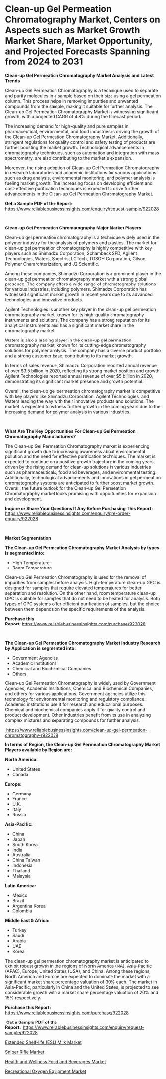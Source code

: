 <p><h1>Clean-up Gel Permeation Chromatography Market, Centers on Aspects such as Market Growth Market Share, Market Opportunity, and Projected Forecasts Spanning from 2024 to 2031</h1></p><p><strong>Clean-up Gel Permeation Chromatography Market Analysis and Latest Trends</strong></p>
<p><p>Clean-up Gel Permeation Chromatography is a technique used to separate and purify molecules in a sample based on their size using a gel permeation column. This process helps in removing impurities and unwanted compounds from the sample, making it suitable for further analysis. The Clean-up Gel Permeation Chromatography Market is witnessing significant growth, with a projected CAGR of 4.8% during the forecast period.</p><p>The increasing demand for high-quality and pure samples in pharmaceutical, environmental, and food industries is driving the growth of the Clean-up Gel Permeation Chromatography Market. Additionally, stringent regulations for quality control and safety testing of products are further boosting the market growth. Technological advancements in chromatography techniques, such as automation and integration with mass spectrometry, are also contributing to the market's expansion.</p><p>Moreover, the rising adoption of Clean-up Gel Permeation Chromatography in research laboratories and academic institutions for various applications such as drug analysis, environmental monitoring, and polymer analysis is fueling market growth. The increasing focus on developing efficient and cost-effective purification techniques is expected to drive further advancements in the Clean-up Gel Permeation Chromatography Market.</p></p>
<p><strong>Get a Sample PDF of the Report:&nbsp;</strong> <a href="https://www.reliablebusinessinsights.com/enquiry/request-sample/922028">https://www.reliablebusinessinsights.com/enquiry/request-sample/922028</a></p>
<p>&nbsp;</p>
<p><strong>Clean-up Gel Permeation Chromatography Major Market Players</strong></p>
<p><p>Clean-up gel permeation chromatography is a technique widely used in the polymer industry for the analysis of polymers and plastics. The market for clean-up gel permeation chromatography is highly competitive with key players such as Shimadzu Corporation, Schambeck SFD, Agilent Technologies, Waters, Spectris, LCTech, TOSOH Corporation, Gilson, Polymer Chararchterization, and J2 Scientific.</p><p>Among these companies, Shimadzu Corporation is a prominent player in the clean-up gel permeation chromatography market with a strong global presence. The company offers a wide range of chromatography solutions for various industries, including polymers. Shimadzu Corporation has witnessed significant market growth in recent years due to its advanced technologies and innovative products.</p><p>Agilent Technologies is another key player in the clean-up gel permeation chromatography market, known for its high-quality chromatography instruments and solutions. The company has a strong reputation for its analytical instruments and has a significant market share in the chromatography market.</p><p>Waters is also a leading player in the clean-up gel permeation chromatography market, known for its cutting-edge chromatography solutions for polymer analysis. The company has a diverse product portfolio and a strong customer base, contributing to its market growth.</p><p>In terms of sales revenue, Shimadzu Corporation reported annual revenue of over $3.5 billion in 2020, reflecting its strong market position and growth. Agilent Technologies reported annual revenue of over $5 billion in 2020, demonstrating its significant market presence and growth potential.</p><p>Overall, the clean-up gel permeation chromatography market is competitive with key players like Shimadzu Corporation, Agilent Technologies, and Waters leading the way with their innovative products and solutions. The market is expected to witness further growth in the coming years due to the increasing demand for polymer analysis in various industries.</p></p>
<p>&nbsp;</p>
<p><strong>What Are The Key Opportunities For Clean-up Gel Permeation Chromatography Manufacturers?</strong></p>
<p><p>The Clean-up Gel Permeation Chromatography market is experiencing significant growth due to increasing awareness about environmental pollution and the need for effective purification techniques. The market is expected to continue on a positive growth trajectory in the coming years, driven by the rising demand for clean-up solutions in various industries such as pharmaceuticals, food and beverages, and environmental testing. Additionally, technological advancements and innovations in gel permeation chromatography systems are anticipated to further boost market growth. Overall, the future outlook for the Clean-up Gel Permeation Chromatography market looks promising with opportunities for expansion and development.</p></p>
<p><strong>Inquire or Share Your Questions If Any Before Purchasing This Report:</strong> <a href="https://www.reliablebusinessinsights.com/enquiry/pre-order-enquiry/922028">https://www.reliablebusinessinsights.com/enquiry/pre-order-enquiry/922028</a></p>
<p>&nbsp;</p>
<p><strong>Market Segmentation</strong></p>
<p><strong>The Clean-up Gel Permeation Chromatography Market Analysis by types is segmented into:</strong></p>
<p><ul><li>High Temperature</li><li>Room Temperature</li></ul></p>
<p><p>Clean-up Gel Permeation Chromatography is used for the removal of impurities from samples before analysis. High-temperature clean-up GPC is designed for samples that require elevated temperatures for better separation and resolution. On the other hand, room temperature clean-up GPC is suitable for samples that do not need to be heated for analysis. Both types of GPC systems offer efficient purification of samples, but the choice between them depends on the specific requirements of the analysis.</p></p>
<p><strong>Purchase this Report:&nbsp;</strong><a href="https://www.reliablebusinessinsights.com/purchase/922028">https://www.reliablebusinessinsights.com/purchase/922028</a></p>
<p>&nbsp;</p>
<p><strong>The Clean-up Gel Permeation Chromatography Market Industry Research by Application is segmented into:</strong></p>
<p><ul><li>Government Agencies</li><li>Academic Institutions</li><li>Chemical and Biochemical Companies</li><li>Others</li></ul></p>
<p><p>Clean-up Gel Permeation Chromatography is widely used by Government Agencies, Academic Institutions, Chemical and Biochemical Companies, and others for various applications. Government agencies utilize this technology for environmental monitoring and regulatory compliance. Academic institutions use it for research and educational purposes. Chemical and biochemical companies apply it for quality control and product development. Other industries benefit from its use in analyzing complex mixtures and separating compounds for further analysis.</p></p>
<p><a href="https://www.reliablebusinessinsights.com/clean-up-gel-permeation-chromatography-r922028">&nbsp;https://www.reliablebusinessinsights.com/clean-up-gel-permeation-chromatography-r922028</a></p>
<p><strong>In terms of Region, the Clean-up Gel Permeation Chromatography Market Players available by Region are:</strong></p>
<p>
    <p> <strong> North America: </strong>
        <ul>
            <li>United States</li>
            <li>Canada</li>
        </ul>
        </p> 
    <p> <strong> Europe: </strong>
        <ul>
            <li>Germany</li>
            <li>France</li>
            <li>U.K.</li>
            <li>Italy</li>
            <li>Russia</li>
        </ul>
        </p> 
    <p> <strong> Asia-Pacific: </strong>
        <ul>
            <li>China</li>
            <li>Japan</li>
            <li>South Korea</li>
            <li>India</li>
            <li>Australia</li>
            <li>China Taiwan</li>
            <li>Indonesia</li>
            <li>Thailand</li>
            <li>Malaysia</li>
        </ul>
        </p> 
    <p> <strong> Latin America: </strong>
        <ul>
            <li>Mexico</li>
            <li>Brazil</li>
            <li>Argentina Korea</li>
            <li>Colombia</li>
        </ul>
        </p> 
    <p> <strong> Middle East & Africa: </strong>
        <ul>
            <li>Turkey</li>
            <li>Saudi</li>
            <li>Arabia</li>
            <li>UAE</li>
            <li>Korea</li>
        </ul>
    </p>
    </p>
<p><p>The clean-up gel permeation chromatography market is anticipated to exhibit robust growth in the regions of North America (NA), Asia-Pacific (APAC), Europe, United States (USA), and China. Among these regions, North America and Europe are expected to dominate the market with a significant market share percentage valuation of 30% each. The market in Asia-Pacific, particularly in China and the United States, is projected to see considerable growth with a market share percentage valuation of 20% and 15% respectively.</p></p>
<p><strong>Purchase this Report: </strong><a href="https://www.reliablebusinessinsights.com/purchase/922028">https://www.reliablebusinessinsights.com/purchase/922028</a></p>
<p>&nbsp;<strong>Get a Sample PDF of the Report:&nbsp;&nbsp;</strong><a href="https://www.reliablebusinessinsights.com/enquiry/request-sample/922028">https://www.reliablebusinessinsights.com/enquiry/request-sample/922028</a></p>
<p><strong></strong></p>
<p><p><a href="https://github.com/mancsybtousav/Market-Research-Report-List-3/blob/main/extended-shelf-life-esl-milk-market.md">Extended Shelf-life (ESL) Milk Market</a></p><p><a href="https://medium.com/@stephen.russell7684/sniper-rifle-market-a-global-and-regional-analysis-focus-on-region-country-level-analysis-and-719d31a91f01">Sniper Rifle Market</a></p><p><a href="https://github.com/maudAbbott7/Market-Research-Report-List-2/blob/main/health-and-wellness-food-and-beverages-market.md">Health and Wellness Food and Beverages Market</a></p><p><a href="https://medium.com/@v8581137/recreational-oxygen-equipment-market-trends-focusing-on-recreational-oxygen-equipment-market-ef93a5199f48">Recreational Oxygen Equipment Market</a></p></p>